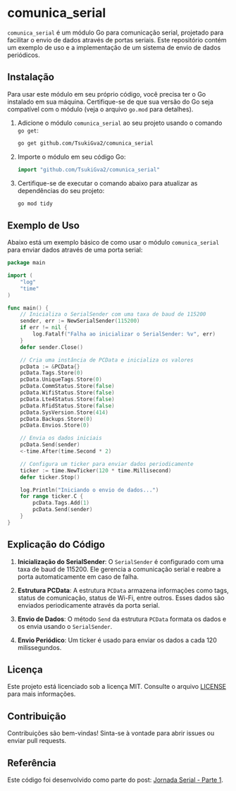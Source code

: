 # comunica_serial

`comunica_serial` é um módulo Go para comunicação serial, projetado para facilitar o envio de dados através de portas seriais. Este repositório contém um exemplo de uso e a implementação de um sistema de envio de dados periódicos.

## Instalação

Para usar este módulo em seu próprio código, você precisa ter o Go instalado em sua máquina. Certifique-se de que sua versão do Go seja compatível com o módulo (veja o arquivo `go.mod` para detalhes).

1. Adicione o módulo `comunica_serial` ao seu projeto usando o comando `go get`:
    ```bash
    go get github.com/TsukiGva2/comunica_serial
    ```

2. Importe o módulo em seu código Go:
    ```go
    import "github.com/TsukiGva2/comunica_serial"
    ```

3. Certifique-se de executar o comando abaixo para atualizar as dependências do seu projeto:
    ```bash
    go mod tidy
    ```

## Exemplo de Uso

Abaixo está um exemplo básico de como usar o módulo `comunica_serial` para enviar dados através de uma porta serial:

```go
package main

import (
    "log"
    "time"
)

func main() {
    // Inicializa o SerialSender com uma taxa de baud de 115200
    sender, err := NewSerialSender(115200)
    if err != nil {
        log.Fatalf("Falha ao inicializar o SerialSender: %v", err)
    }
    defer sender.Close()

    // Cria uma instância de PCData e inicializa os valores
    pcData := &PCData{}
    pcData.Tags.Store(0)
    pcData.UniqueTags.Store(0)
    pcData.CommStatus.Store(false)
    pcData.WifiStatus.Store(false)
    pcData.Lte4Status.Store(false)
    pcData.RfidStatus.Store(false)
    pcData.SysVersion.Store(414)
    pcData.Backups.Store(0)
    pcData.Envios.Store(0)

    // Envia os dados iniciais
    pcData.Send(sender)
    <-time.After(time.Second * 2)

    // Configura um ticker para enviar dados periodicamente
    ticker := time.NewTicker(120 * time.Millisecond)
    defer ticker.Stop()

    log.Println("Iniciando o envio de dados...")
    for range ticker.C {
        pcData.Tags.Add(1)
        pcData.Send(sender)
    }
}
```

## Explicação do Código

1. **Inicialização do SerialSender**: O `SerialSender` é configurado com uma taxa de baud de 115200. Ele gerencia a comunicação serial e reabre a porta automaticamente em caso de falha.

2. **Estrutura PCData**: A estrutura `PCData` armazena informações como tags, status de comunicação, status de Wi-Fi, entre outros. Esses dados são enviados periodicamente através da porta serial.

3. **Envio de Dados**: O método `Send` da estrutura `PCData` formata os dados e os envia usando o `SerialSender`.

4. **Envio Periódico**: Um ticker é usado para enviar os dados a cada 120 milissegundos.

## Licença

Este projeto está licenciado sob a licença MIT. Consulte o arquivo [LICENSE](./LICENSE) para mais informações.

## Contribuição

Contribuições são bem-vindas! Sinta-se à vontade para abrir issues ou enviar pull requests.

## Referência

Este código foi desenvolvido como parte do post: [Jornada Serial - Parte 1](https://darkcyan-salmon-536746.hostingersite.com/page/jornadaserial1/).
